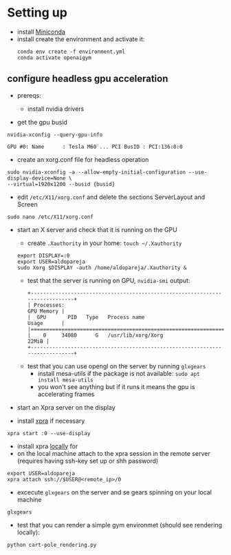 # Setting up

- install [Miniconda](https://repo.anaconda.com/miniconda/Miniconda3-latest-Linux-x86_64.sh)
- install create the environment and activate it:
    ```
    conda env create -f environment.yml
    conda activate openaigym
    ```


##  configure headless gpu acceleration 

- prereqs:
    - install nvidia drivers

- get  the  gpu busid

```
nvidia-xconfig --query-gpu-info
```

`
GPU #0:
  Name      : Tesla M60
  ...
  PCI BusID : PCI:136:0:0
`

- create an xorg.conf file for headless operation

```
sudo nvidia-xconfig -a --allow-empty-initial-configuration --use-display-device=None \
--virtual=1920x1200 --busid {busid}
```

- edit `/etc/X11/xorg.conf` and delete the sections ServerLayout and Screen

```
sudo nano /etc/X11/xorg.conf
```

- start an X server and check that it is running on the GPU
    - create `.Xauthority` in your home: `touch ~/.Xauthority`

    ```
    export DISPLAY=:0
    export USER=aldopareja
    sudo Xorg $DISPLAY -auth /home/aldopareja/.Xauthority &
    ```
    
    - test that  the server is  running on GPU, ``nvidia-smi`` output:
        ```
        +-----------------------------------------------------------------------------+
        | Processes:                                                       GPU Memory |
        |  GPU       PID   Type   Process name                             Usage      |
        |=============================================================================|
        |    0     34080      G   /usr/lib/xorg/Xorg                            22MiB |
        +-----------------------------------------------------------------------------+
        ```
    - test that you can use opengl on the  server by running `glxgears`
        - install mesa-utils if the package is  not available:
            `sudo apt install mesa-utils`
        - you  won't see anything but  if it  runs it means the gpu is accelerating frames
    

- start an Xpra server on the display
-  install [xpra](https://xpra.org/trac/wiki/Download#Linux) if necessary

```
xpra start :0 --use-display  
```
- install xpra [locally](https://xpra.org/trac/wiki/Download) for
- on the local machine attach to the xpra session in the remote server (requires having ssh-key set up  or shh password)
```
export USER=aldopareja
xpra attach ssh://$USER@<remote_ip>/0
``` 
- excecute `glxgears` on the server and se gears spinning on your local machine
```
glxgears
```

- test that you can render a simple gym  environmet (should  see  rendering locally):
```
python cart-pole_rendering.py
```




    
